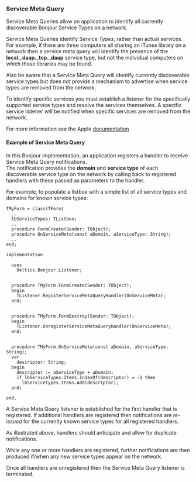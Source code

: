### Service Meta Query

Service Meta Queries allow an application to identify all currently discoverable Bonjour Service Types 
on a network.

Service Meta Queries identify Service *Types*, rather than actual services.  For example, if there
are three computers all sharing an iTunes library on a network then a service meta query will identify the
presence of the **local._daap._tcp._daap** service type, but not the individual computers on which those
libraries may be found.

Also be aware that a Service Meta Query will identify currently discoverable service types but does *not*
provide a mechanism to advertise when service types are removed from the network.

To identify specific services you must establish a listener for the specifically supported service types 
and resolve the services themselves.  A specific service listener *will* be notified when specific services
are removed from the network.

For more information see the Apple [documentation](https://developer.apple.com/library/content/qa/qa1337/_index.html)


#### Example of Service Meta Query

In this Bonjour implementation, an application registers a handler to receive Service Meta Query notifications.  
The notification provides the **domain** and **service type** of each discoverable service type on the
network by calling back to registered handlers with these passed as parameters to the handler.

For example, to populate a listbox with a simple list of all service types and domains for known service types:

    TMyForm = class(TForm)
      ..
      lbServiceTypes: TListbox;
      ..
      procedure FormCreate(Sender: TObject);
      procedure OnServiceMeta(const aDomain, aServiceType: String);
      ..
    end;

    implementation
    
      uses
        Deltics.Bonjour.Listener;


      procedure TMyForm.FormCreate(Sender: TObject);
      begin
        TListener.RegisterServiceMetaQueryHandler(OnServiceMeta);
      end;


      procedure TMyForm.FormDestroy(Sender: TObject);
      begin
        TListener.UnregisterServiceMetaQueryHandler(OnServiceMeta);
      end;


      procedure TMyForm.OnServiceMeta(const aDomain, aServiceType: String);
      var
        descriptor: String;
      begin
        descriptor := aServiceType + aDomain;
        if lbServiceTypes.Items.IndexOf(descriptor) = -1 then
          lbServiceTypes.Items.Add(descriptor);
      end;

    end.
    
A Service Meta Query listener is established for the first handler that is registered.  If additional handlers
are registered then notifications are *re-issued* for the currently known service types for all registered
handlers.

As illustrated above, handlers should anticipate and allow for duplicate notifications.

While any one or more handlers are registered, further notifications are then produced if/when any new service types 
appear on the network.

Once all handlers are unregistered then the Service Meta Query listener is terminated.
